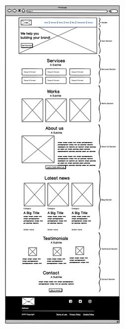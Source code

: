![outline](https://github.com/brerickner/holbertonschool-web_front_end/blob/master/0x00-html_advanced/outline.png)
